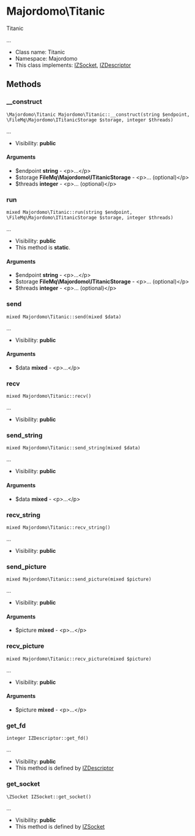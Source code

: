 Majordomo\Titanic
===============

Titanic

...


* Class name: Titanic
* Namespace: Majordomo
* This class implements: [IZSocket](IZSocket.md), [IZDescriptor](IZDescriptor.md)






Methods
-------


### __construct

    \Majordomo\Titanic Majordomo\Titanic::__construct(string $endpoint, \FileMq\Majordomo\ITitanicStorage $storage, integer $threads)



...

* Visibility: **public**


#### Arguments
* $endpoint **string** - &lt;p&gt;...&lt;/p&gt;
* $storage **FileMq\Majordomo\ITitanicStorage** - &lt;p&gt;... (optional)&lt;/p&gt;
* $threads **integer** - &lt;p&gt;... (optional)&lt;/p&gt;



### run

    mixed Majordomo\Titanic::run(string $endpoint, \FileMq\Majordomo\ITitanicStorage $storage, integer $threads)



...

* Visibility: **public**
* This method is **static**.


#### Arguments
* $endpoint **string** - &lt;p&gt;...&lt;/p&gt;
* $storage **FileMq\Majordomo\ITitanicStorage** - &lt;p&gt;... (optional)&lt;/p&gt;
* $threads **integer** - &lt;p&gt;... (optional)&lt;/p&gt;



### send

    mixed Majordomo\Titanic::send(mixed $data)



...

* Visibility: **public**


#### Arguments
* $data **mixed** - &lt;p&gt;...&lt;/p&gt;



### recv

    mixed Majordomo\Titanic::recv()



...

* Visibility: **public**




### send_string

    mixed Majordomo\Titanic::send_string(mixed $data)



...

* Visibility: **public**


#### Arguments
* $data **mixed** - &lt;p&gt;...&lt;/p&gt;



### recv_string

    mixed Majordomo\Titanic::recv_string()



...

* Visibility: **public**




### send_picture

    mixed Majordomo\Titanic::send_picture(mixed $picture)



...

* Visibility: **public**


#### Arguments
* $picture **mixed** - &lt;p&gt;...&lt;/p&gt;



### recv_picture

    mixed Majordomo\Titanic::recv_picture(mixed $picture)



...

* Visibility: **public**


#### Arguments
* $picture **mixed** - &lt;p&gt;...&lt;/p&gt;



### get_fd

    integer IZDescriptor::get_fd()



...

* Visibility: **public**
* This method is defined by [IZDescriptor](IZDescriptor.md)




### get_socket

    \ZSocket IZSocket::get_socket()



...

* Visibility: **public**
* This method is defined by [IZSocket](IZSocket.md)




